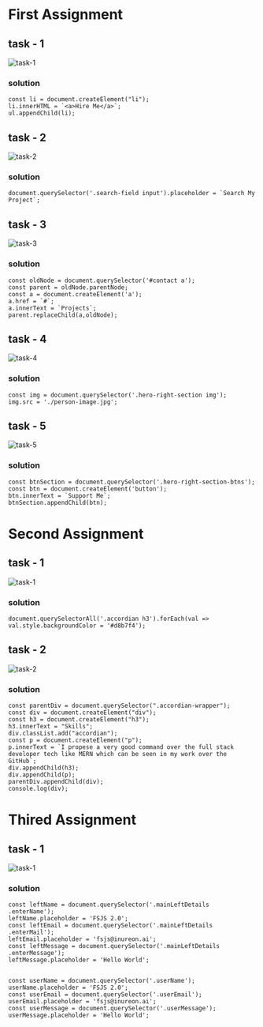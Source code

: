 # First Assignment

## task - 1
![task-1](./firstAssignmentImage/task1Output.png)

### solution

``` const ul = document.querySelector("ul");
const li = document.createElement("li");
li.innerHTML = `<a>Hire Me</a>`;
ul.appendChild(li); 
```


## task - 2
![task-2](./firstAssignmentImage/task2Output.png)

### solution
```
document.querySelector('.search-field input').placeholder = `Search My Project`;
```

## task - 3
![task-3](./firstAssignmentImage/task3Output.png)


### solution
```
const oldNode = document.querySelector('#contact a');
const parent = oldNode.parentNode;
const a = document.createElement('a');
a.href = `#`;
a.innerText = `Projects`;
parent.replaceChild(a,oldNode);
```

## task - 4
![task-4](./firstAssignmentImage/task4Output.png)

### solution
```
const img = document.querySelector('.hero-right-section img');
img.src = './person-image.jpg';
```

## task - 5
![task-5](./firstAssignmentImage/task5Output.png)

### solution
```
const btnSection = document.querySelector('.hero-right-section-btns');
const btn = document.createElement('button');
btn.innerText = `Support Me`;
btnSection.appendChild(btn);
```

# Second Assignment

## task - 1
![task-1](./secondAssignmentImage/task1Output.png)

### solution
```
document.querySelectorAll('.accordian h3').forEach(val => val.style.backgroundColor = '#d8b7f4');
```

## task - 2
![task-2](./secondAssignmentImage/task2Output.png)
### solution
```
const parentDiv = document.querySelector(".accordian-wrapper");
const div = document.createElement("div");
const h3 = document.createElement("h3");
h3.innerText = "Skills";
div.classList.add("accordian");
const p = document.createElement("p");
p.innerText = `I propese a very good command over the full stack developer tech like MERN which can be seen in my work over the GitHub`;
div.appendChild(h3);
div.appendChild(p);
parentDiv.appendChild(div);
console.log(div);
```

# Thired Assignment
## task - 1
![task-1](./thirdAssignmentImage/task1Output.png)
### solution

```
const leftName = document.querySelector('.mainLeftDetails .enterName');
leftName.placeholder = 'FSJS 2.0';
const leftEmail = document.querySelector('.mainLeftDetails .enterMail');
leftEmail.placeholder = 'fsjs@inureon.ai';
const leftMessage = document.querySelector('.mainLeftDetails .enterMessage');
leftMessage.placeholder = 'Hello World';


const userName = document.querySelector('.userName');
userName.placeholder = 'FSJS 2.0';
const userEmail = document.querySelector('.userEmail');
userEmail.placeholder = 'fsjs@inureon.ai';
const userMessage = document.querySelector('.userMessage');
userMessage.placeholder = 'Hello World';
```